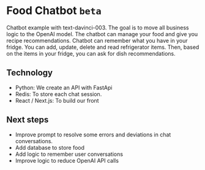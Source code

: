 # Food Chatbot `beta`

Chatbot example with text-davinci-003. The goal is to move all business logic to the OpenAI model. The chatbot can manage your food and give you recipe recommendations.
Chatbot can remember what you have in your fridge. You can add, update, delete and read refrigerator items. Then, based on the items in your fridge, you can ask for dish recommendations.

## Technology
- Python: We create an API with FastApi
- Redis: To store each chat session.
- React / Next.js: To build our front


## Next steps
- Improve prompt to resolve some errors and deviations in chat conversations.
- Add database to store food
- Add logic to remember user conversations
- Improve logic to reduce OpenAI API calls
